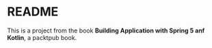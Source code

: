 # README

This is a project from the book **Building Application with Spring 5 anf Kotlin**, 
a packtpub book.

